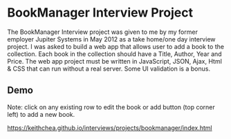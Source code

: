 # BookManager Interview Project

The BookManager Interview project was given to me by my former employer Jupiter Systems in May 2012 as a take home/one day interview project. I was asked to build a web app that allows user to add a book to the collection. Each book in the collection should have a Title, Author, Year and Price. The web app project must be written in JavaScript, JSON, Ajax, Html & CSS that can run without a real server. Some UI validation is a bonus.

## Demo

Note: click on any existing row to edit the book or add button (top corner left) to add a new book.

https://keithchea.github.io/interviews/projects/bookmanager/index.html
